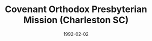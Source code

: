 ---
date: &id001 1992-02-02
end_date: null
location:
  address: null
  city: Charleston
  state: SC
minister:
- end: 1992-06-01
  name: Robert Berry
  start: 1992-02-02
  type: Supply Pastor
ministers:
- Robert Berry
name: Covenant Orthodox Presbyterian Mission
names: null
origination_date: *id001
raw_data: "SOUTH CAROLINA Charleston\n\nCovenant Orthodox Presbyterian Mission (February\
  \ 2, 1992\u2013June 1, 1992)\nSupply: Robert Berry, 1992"
received_from: null
states:
- SC
status:
  active: false
  end_date: 1992-06-01
  reason: null
  received_from: null
  withdrawal_to: null
title: Covenant Orthodox Presbyterian Mission (Charleston SC)
year_established:
- 1992

---